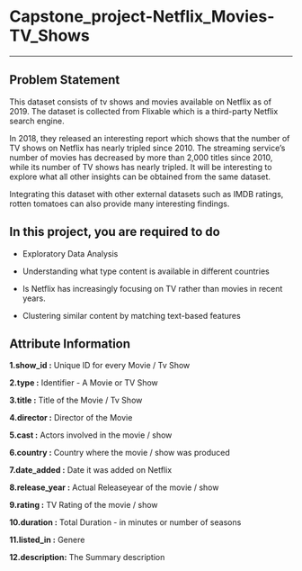 # Capstone_project-Netflix_Movies-TV_Shows
---
## **Problem Statement**

This dataset consists of tv shows and movies available on Netflix as of 2019. The dataset is collected from Flixable which is a third-party Netflix search engine.

In 2018, they released an interesting report which shows that the number of TV shows on Netflix has nearly tripled since 2010. The streaming service’s number of movies has decreased by more than 2,000 titles since 2010, while its number of TV shows has nearly tripled. It will be interesting to explore what all other insights can be obtained from the same dataset.

Integrating this dataset with other external datasets such as IMDB ratings, rotten tomatoes can also provide many interesting findings.

## **In this project, you are required to do**

* Exploratory Data Analysis

* Understanding what type content is available in different countries

* Is Netflix has increasingly focusing on TV rather than movies in recent years.

* Clustering similar content by matching text-based features

## **Attribute Information**

**1.show_id :** Unique ID for every Movie / Tv Show

**2.type :** Identifier - A Movie or TV Show

**3.title :** Title of the Movie / Tv Show

**4.director :** Director of the Movie

**5.cast :** Actors involved in the movie / show

**6.country :** Country where the movie / show was produced

**7.date_added :** Date it was added on Netflix

**8.release_year :** Actual Releaseyear of the movie / show

**9.rating :** TV Rating of the movie / show

**10.duration :** Total Duration - in minutes or number of seasons

**11.listed_in :** Genere

**12.description:** The Summary description

